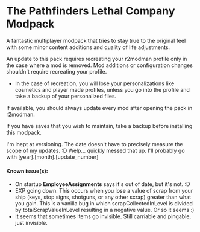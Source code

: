 # The Pathfinders Lethal Company Modpack
 A fantastic multiplayer modpack that tries to stay true to the original feel with some minor content additions and quality of life adjustments.
 
 An update to this pack requires recreating your r2modman profile only in the case where a mod is removed. Mod additions or configuration changes shouldn't require recreating your profile.
 - In the case of recreation, you will lose your personalizations like cosmetics and player made profiles, unless you go into the profile and take a backup of your personalized files.
 
 If available, you should always update every mod after opening the pack in r2modman.
 
 If you have saves that you wish to maintain, take a backup before installing this modpack.
 
 I'm inept at versioning. The date doesn't have to precisely measure the scope of my updates. :D Welp... quickly messed that up. I'll probably go with [year].[month].[update_number]
 
#### Known issue(s):
- On startup **EmployeeAssignments** says it's out of date, but it's not. :D
- EXP going down. This occurs when you lose a value of scrap from your ship (keys, stop signs, shotguns, or any other scrap) greater than what you gain. This is a vanilla bug in which scrapCollectedInLevel is divided by totalScrapValueInLevel resulting in a negative value. Or so it seems :)
- It seems that sometimes items go invisible. Still carriable and pingable, just invisible.